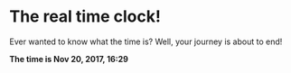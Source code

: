 # The real time clock!

Ever wanted to know what the time is? Well, your journey is about to end!

**The time is Nov 20, 2017, 16:29**